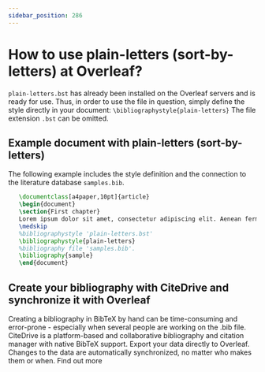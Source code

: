 ```yaml
---
sidebar_position: 286
---
```


# How to use plain-letters (sort-by-letters) at Overleaf?
`plain-letters.bst` has already been installed on the Overleaf servers and is ready for use. Thus, in order to use the file in question, simply define the style directly in your document: `\bibliographystyle{plain-letters}` The file extension `.bst` can be omitted.

## Example document with plain-letters (sort-by-letters)
The following example includes the style definition and the connection to the literature database `samples.bib`.
```tex
   \documentclass[a4paper,10pt]{article}
   \begin{document}
   \section{First chapter}
   Lorem ipsum dolor sit amet, consectetur adipiscing elit. Aenean fermentum justo massa, ut maximus mauris sodales et. Aenean vel elit a erat rhoncus pharetra.
   \medskip
   %bibliographystyle 'plain-letters.bst'
   \bibliographystyle{plain-letters}
   %bibliography file 'samples.bib'.
   \bibliography{sample}
   \end{document}
```

## Create your bibliography with CiteDrive and synchronize it with Overleaf
Creating a bibliography in BibTeX by hand can be time-consuming and error-prone - especially when several people are working on the .bib file. CiteDrive is a platform-based and collaborative bibliography and citation manager with native BibTeX support. Export your data directly to Overleaf. Changes to the data are automatically synchronized, no matter who makes them or when. Find out more